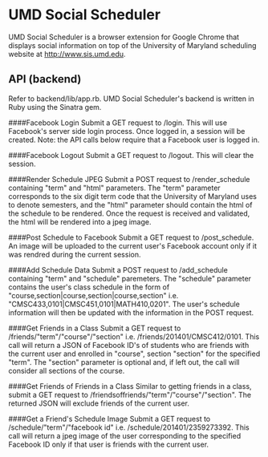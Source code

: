 UMD Social Scheduler
====================

UMD Social Scheduler is a browser extension for Google Chrome that displays social information on top of the University of Maryland scheduling website at http://www.sis.umd.edu. 


API (backend)
-------------
Refer to backend/lib/app.rb. UMD Social Scheduler's backend is written in Ruby using the Sinatra gem.

####Facebook Login
  Submit a GET request to /login. This will use Facebook's server side login process. Once logged in, a session will be created. Note: the API calls below require that a Facebook user is logged in.
  
####Facebook Logout
  Submit a GET request to /logout. This will clear the session.
  
####Render Schedule JPEG
  Submit a POST request to /render_schedule containing "term" and "html" parameters. The "term" parameter corresponds to the six digit term code that the University of Maryland uses to denote semesters, and the "html" parameter should contain the html of the schedule to be rendered. Once the request is received and validated, the html will be rendered into a jpeg image.
  
####Post Schedule to Facebook
  Submit a GET request to /post_schedule. An image will be uploaded to the current user's Facebook account only if it was rendred during the current session.

####Add Schedule Data
  Submit a POST request to /add_schedule containing "term" and "schedule" paremeters. The "schedule" parameter contains the user's class schedule in the form of "course,section|course,section|course,section" i.e. "CMSC433,0101|CMSC451,0101|MATH410,0201". The user's schedule information will then be updated with the information in the POST request.
  
####Get Friends in a Class
  Submit a GET request to /friends/"term"/"course"/"section" i.e. /friends/201401/CMSC412/0101. This call will return a JSON of Facebook ID's of students who are friends with the current user and enrolled in "course", section "section" for the specified "term". The "section" parameter is optional and, if left out, the call will consider all sections of the course.
  
####Get Friends of Friends in a Class
  Similar to getting friends in a class, submit a GET request to /friendsoffriends/"term"/"course"/"section". The returned JSON will exclude friends of the current user.
  
####Get a Friend's Schedule Image
  Submit a GET request to /schedule/"term"/"facebook id" i.e. /schedule/201401/2359273392. This call will return a jpeg image of the user corresponding to the specified Facebook ID only if that user is friends with the current user.
